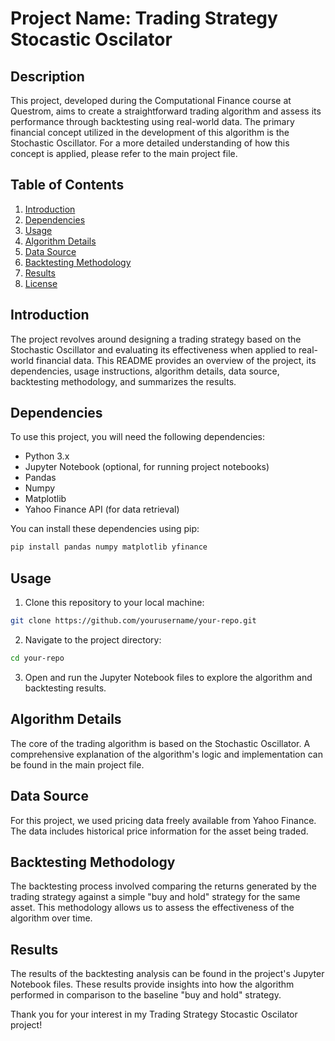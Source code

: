 # Project Name: Trading Strategy Stocastic Oscilator

## Description

This project, developed during the Computational Finance course at Questrom, aims to create a straightforward trading algorithm and assess its performance through backtesting using real-world data. The primary financial concept utilized in the development of this algorithm is the Stochastic Oscillator. For a more detailed understanding of how this concept is applied, please refer to the main project file.

## Table of Contents

1. [Introduction](#introduction)
2. [Dependencies](#dependencies)
3. [Usage](#usage)
4. [Algorithm Details](#algorithm-details)
5. [Data Source](#data-source)
6. [Backtesting Methodology](#backtesting-methodology)
7. [Results](#results)
8. [License](#license)

## Introduction

The project revolves around designing a trading strategy based on the Stochastic Oscillator and evaluating its effectiveness when applied to real-world financial data. This README provides an overview of the project, its dependencies, usage instructions, algorithm details, data source, backtesting methodology, and summarizes the results.

## Dependencies

To use this project, you will need the following dependencies:

- Python 3.x
- Jupyter Notebook (optional, for running project notebooks)
- Pandas
- Numpy
- Matplotlib
- Yahoo Finance API (for data retrieval)

You can install these dependencies using pip:

```bash
pip install pandas numpy matplotlib yfinance
```

## Usage

1. Clone this repository to your local machine:

```bash
git clone https://github.com/yourusername/your-repo.git
```

2. Navigate to the project directory:

```bash
cd your-repo
```

3. Open and run the Jupyter Notebook files to explore the algorithm and backtesting results.

## Algorithm Details

The core of the trading algorithm is based on the Stochastic Oscillator. A comprehensive explanation of the algorithm's logic and implementation can be found in the main project file.

## Data Source

For this project, we used pricing data freely available from Yahoo Finance. The data includes historical price information for the asset being traded.

## Backtesting Methodology

The backtesting process involved comparing the returns generated by the trading strategy against a simple "buy and hold" strategy for the same asset. This methodology allows us to assess the effectiveness of the algorithm over time.

## Results

The results of the backtesting analysis can be found in the project's Jupyter Notebook files. These results provide insights into how the algorithm performed in comparison to the baseline "buy and hold" strategy.

Thank you for your interest in my Trading Strategy Stocastic Oscilator project!
